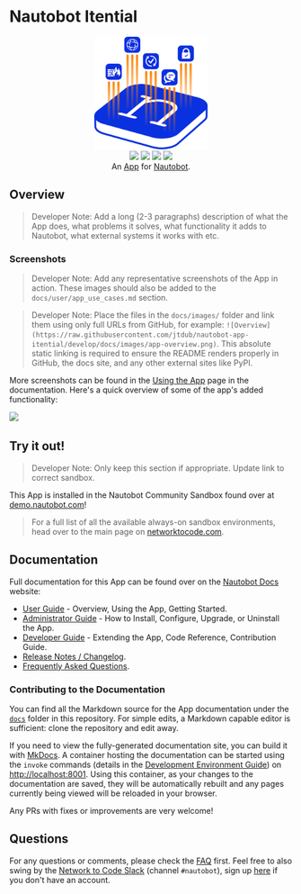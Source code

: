 # Nautobot Itential

<!--
Developer Note - Remove Me!

The README will have certain links/images broken until the PR is merged into `develop`. Update the GitHub links with whichever branch you're using (main etc.) if different.

The logo of the project is a placeholder (docs/images/icon-nautobot-itential.png) - please replace it with your app icon, making sure it's at least 200x200px and has a transparent background!

To avoid extra work and temporary links, make sure that publishing docs (or merging a PR) is done at the same time as setting up the docs site on RTD, then test everything.
-->

<p align="center">
  <img src="https://raw.githubusercontent.com/jtdub/nautobot-app-itential/develop/docs/images/icon-nautobot-itential.png" class="logo" height="200px">
  <br>
  <a href="https://github.com/jtdub/nautobot-app-itential/actions"><img src="https://github.com/jtdub/nautobot-app-itential/actions/workflows/ci.yml/badge.svg?branch=main"></a>
  <a href="https://docs.nautobot.com/projects/nautobot-itential/en/latest/"><img src="https://readthedocs.org/projects/nautobot-plugin-nautobot-itential/badge/"></a>
  <a href="https://pypi.org/project/nautobot-itential/"><img src="https://img.shields.io/pypi/v/nautobot-itential"></a>
  <a href="https://pypi.org/project/nautobot-itential/"><img src="https://img.shields.io/pypi/dm/nautobot-itential"></a>
  <br>
  An <a href="https://www.networktocode.com/nautobot/apps/">App</a> for <a href="https://nautobot.com/">Nautobot</a>.
</p>

## Overview

> Developer Note: Add a long (2-3 paragraphs) description of what the App does, what problems it solves, what functionality it adds to Nautobot, what external systems it works with etc.

### Screenshots

> Developer Note: Add any representative screenshots of the App in action. These images should also be added to the `docs/user/app_use_cases.md` section.

> Developer Note: Place the files in the `docs/images/` folder and link them using only full URLs from GitHub, for example: `![Overview](https://raw.githubusercontent.com/jtdub/nautobot-app-itential/develop/docs/images/app-overview.png)`. This absolute static linking is required to ensure the README renders properly in GitHub, the docs site, and any other external sites like PyPI.

More screenshots can be found in the [Using the App](https://docs.nautobot.com/projects/nautobot-itential/en/latest/user/app_use_cases/) page in the documentation. Here's a quick overview of some of the app's added functionality:

![](https://raw.githubusercontent.com/jtdub/nautobot-app-itential/develop/docs/images/placeholder.png)

## Try it out!

> Developer Note: Only keep this section if appropriate. Update link to correct sandbox.

This App is installed in the Nautobot Community Sandbox found over at [demo.nautobot.com](https://demo.nautobot.com/)!

> For a full list of all the available always-on sandbox environments, head over to the main page on [networktocode.com](https://www.networktocode.com/nautobot/sandbox-environments/).

## Documentation

Full documentation for this App can be found over on the [Nautobot Docs](https://docs.nautobot.com) website:

- [User Guide](https://docs.nautobot.com/projects/nautobot-itential/en/latest/user/app_overview/) - Overview, Using the App, Getting Started.
- [Administrator Guide](https://docs.nautobot.com/projects/nautobot-itential/en/latest/admin/install/) - How to Install, Configure, Upgrade, or Uninstall the App.
- [Developer Guide](https://docs.nautobot.com/projects/nautobot-itential/en/latest/dev/contributing/) - Extending the App, Code Reference, Contribution Guide.
- [Release Notes / Changelog](https://docs.nautobot.com/projects/nautobot-itential/en/latest/admin/release_notes/).
- [Frequently Asked Questions](https://docs.nautobot.com/projects/nautobot-itential/en/latest/user/faq/).

### Contributing to the Documentation

You can find all the Markdown source for the App documentation under the [`docs`](https://github.com/jtdub/nautobot-app-itential/tree/develop/docs) folder in this repository. For simple edits, a Markdown capable editor is sufficient: clone the repository and edit away.

If you need to view the fully-generated documentation site, you can build it with [MkDocs](https://www.mkdocs.org/). A container hosting the documentation can be started using the `invoke` commands (details in the [Development Environment Guide](https://docs.nautobot.com/projects/nautobot-itential/en/latest/dev/dev_environment/#docker-development-environment)) on [http://localhost:8001](http://localhost:8001). Using this container, as your changes to the documentation are saved, they will be automatically rebuilt and any pages currently being viewed will be reloaded in your browser.

Any PRs with fixes or improvements are very welcome!

## Questions

For any questions or comments, please check the [FAQ](https://docs.nautobot.com/projects/nautobot-itential/en/latest/user/faq/) first. Feel free to also swing by the [Network to Code Slack](https://networktocode.slack.com/) (channel `#nautobot`), sign up [here](http://slack.networktocode.com/) if you don't have an account.
